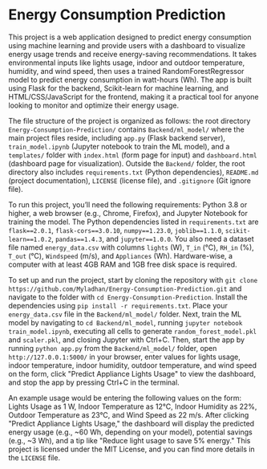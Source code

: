 # Energy Consumption Prediction

This project is a web application designed to predict energy consumption using machine learning and provide users with a dashboard to visualize energy usage trends and receive energy-saving recommendations. It takes environmental inputs like lights usage, indoor and outdoor temperature, humidity, and wind speed, then uses a trained RandomForestRegressor model to predict energy consumption in watt-hours (Wh). The app is built using Flask for the backend, Scikit-learn for machine learning, and HTML/CSS/JavaScript for the frontend, making it a practical tool for anyone looking to monitor and optimize their energy usage.

The file structure of the project is organized as follows: the root directory `Energy-Consumption-Prediction/` contains `Backend/ml_model/` where the main project files reside, including `app.py` (Flask backend server), `train_model.ipynb` (Jupyter notebook to train the ML model), and a `templates/` folder with `index.html` (form page for input) and `dashboard.html` (dashboard page for visualization). Outside the `Backend/` folder, the root directory also includes `requirements.txt` (Python dependencies), `README.md` (project documentation), `LICENSE` (license file), and `.gitignore` (Git ignore file).

To run this project, you’ll need the following requirements: Python 3.8 or higher, a web browser (e.g., Chrome, Firefox), and Jupyter Notebook for training the model. The Python dependencies listed in `requirements.txt` are `flask==2.0.1`, `flask-cors==3.0.10`, `numpy==1.23.0`, `joblib==1.1.0`, `scikit-learn==1.0.2`, `pandas==1.4.3`, and `jupyter==1.0.0`. You also need a dataset file named `energy_data.csv` with columns `lights` (W), `T_in` (°C), `RH_in` (%), `T_out` (°C), `Windspeed` (m/s), and `Appliances` (Wh). Hardware-wise, a computer with at least 4GB RAM and 1GB free disk space is required.

To set up and run the project, start by cloning the repository with `git clone https://github.com/Myladhan/Energy-Consumption-Prediction.git` and navigate to the folder with `cd Energy-Consumption-Prediction`. Install the dependencies using `pip install -r requirements.txt`. Place your `energy_data.csv` file in the `Backend/ml_model/` folder. Next, train the ML model by navigating to `cd Backend/ml_model`, running `jupyter notebook train_model.ipynb`, executing all cells to generate `random_forest_model.pkl` and `scaler.pkl`, and closing Jupyter with Ctrl+C. Then, start the app by running `python app.py` from the `Backend/ml_model/` folder, open `http://127.0.0.1:5000/` in your browser, enter values for lights usage, indoor temperature, indoor humidity, outdoor temperature, and wind speed on the form, click "Predict Appliance Lights Usage" to view the dashboard, and stop the app by pressing Ctrl+C in the terminal.

An example usage would be entering the following values on the form: Lights Usage as 1 W, Indoor Temperature as 12°C, Indoor Humidity as 22%, Outdoor Temperature as 23°C, and Wind Speed as 22 m/s. After clicking "Predict Appliance Lights Usage," the dashboard will display the predicted energy usage (e.g., ~60 Wh, depending on your model), potential savings (e.g., ~3 Wh), and a tip like "Reduce light usage to save 5% energy." This project is licensed under the MIT License, and you can find more details in the `LICENSE` file.

